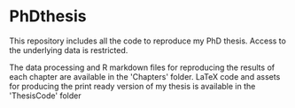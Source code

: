# PhDthesis
This repository includes all the code to reproduce my PhD thesis. Access to the underlying data is restricted.

The data processing and R markdown files for reproducing the results of each chapter are available in the 'Chapters' folder.
LaTeX code and assets for producing the print ready version of my thesis is available in the 'ThesisCode' folder
